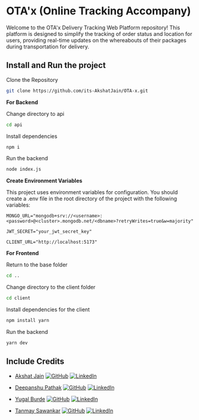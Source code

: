 # OTA'x (Online Tracking Accompany)

Welcome to the OTA'x Delivery Tracking Web Platform repository! This platform is designed to simplify the tracking of order status and location for users, providing real-time updates on the whereabouts of their packages during transportation for delivery.

## Install and Run the project
Clone the Repository
```bash
git clone https://github.com/its-AkshatJain/OTA-x.git
```
**For Backend**

Change directory to api
```bash
cd api
```
Install dependencies
```bash
npm i 
```
Run the backend
```bash
node index.js 
```
**Create Environment Variables**

This project uses environment variables for configuration. You should create a .env file in the root directory of the project with the following variables:

```plaintext
MONGO_URL="mongodb+srv://<username>:<password>@<cluster>.mongodb.net/<dbname>?retryWrites=true&w=majority"

JWT_SECRET="your_jwt_secret_key"

CLIENT_URL="http://localhost:5173"
```

**For Frontend**

Return to the base folder
```bash
cd ..
```

Change directory to the client folder
```bash
cd client
```

Install dependencies for the client
```bash
npm install yarn
```
Run the backend 
```bash
yarn dev
```

## Include Credits 

- [Akshat Jain]()  [![GitHub](https://img.shields.io/badge/-GitHub-181717?style=flat-square&logo=GitHub&logoColor=white)](https://github.com/its-AkshatJain)     [![LinkedIn](https://img.shields.io/badge/-LinkedIn-0077B5?style=flat-square&logo=LinkedIn&logoColor=white)](http://www.linkedin.com/in/its-akshat-jain)



- [Deepanshu Pathak]() [![GitHub](https://img.shields.io/badge/-GitHub-181717?style=flat-square&logo=GitHub&logoColor=white)](https://github.com/Deepanshu-pathak)    [![LinkedIn](https://img.shields.io/badge/-LinkedIn-0077B5?style=flat-square&logo=LinkedIn&logoColor=white)](https://www.linkedin.com/in/deepanshu-pathak-262428265/)

- [Yugal Burde]() [![GitHub](https://img.shields.io/badge/-GitHub-181717?style=flat-square&logo=GitHub&logoColor=white)](https://github.com/yugal1107)    [![LinkedIn](https://img.shields.io/badge/-LinkedIn-0077B5?style=flat-square&logo=LinkedIn&logoColor=white)](https://www.linkedin.com/in/yugal-burde-58012a256/)

- [Tanmay Sawankar]() [![GitHub](https://img.shields.io/badge/-GitHub-181717?style=flat-square&logo=GitHub&logoColor=white)](https://github.com/TanmaySawankar390)    [![LinkedIn](https://img.shields.io/badge/-LinkedIn-0077B5?style=flat-square&logo=LinkedIn&logoColor=white)](https://www.linkedin.com/in/tanmay-sawankar-57a945223/)

